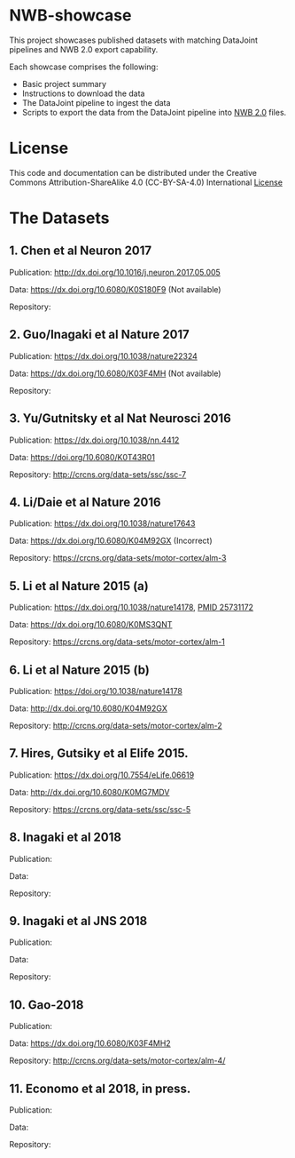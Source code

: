 # NWB-showcase

This project showcases published datasets with matching DataJoint pipelines and NWB 2.0 export capability.

Each showcase comprises the following:

* Basic project summary
* Instructions to download the data
* The DataJoint pipeline to ingest the data
* Scripts to export the data from the DataJoint pipeline into [NWB 2.0](https://www.nwb.org/2017/11/11/nwb-2-0-beta-released/) files.

# License
This code and documentation can be distributed under the Creative Commons Attribution-ShareAlike 4.0 (CC-BY-SA-4.0) International [License](LICENSE.md)

# The Datasets

## 1. Chen et al Neuron 2017

Publication: http://dx.doi.org/10.1016/j.neuron.2017.05.005

Data: https://dx.doi.org/10.6080/K0S180F9 (Not available)

Repository:

## 2. Guo/Inagaki et al Nature 2017

Publication: https://dx.doi.org/10.1038/nature22324

Data: https://dx.doi.org/10.6080/K03F4MH (Not available)

Repository:

## 3. Yu/Gutnitsky et al Nat Neurosci 2016

Publication: https://dx.doi.org/10.1038/nn.4412

Data: https://doi.org/10.6080/K0T43R01 

Repository: http://crcns.org/data-sets/ssc/ssc-7

## 4. Li/Daie et al Nature 2016

Publication: https://dx.doi.org/10.1038/nature17643 

Data: https://dx.doi.org/10.6080/K04M92GX (Incorrect)

Repository: https://crcns.org/data-sets/motor-cortex/alm-3

## 5. Li et al Nature 2015 (a)

Publication:  https://dx.doi.org/10.1038/nature14178, [PMID 25731172](https://www.ncbi.nlm.nih.gov/pubmed/25731172)

Data: https://dx.doi.org/10.6080/K0MS3QNT

Repository: https://crcns.org/data-sets/motor-cortex/alm-1

## 6. Li et al Nature 2015 (b)

Publication: https://doi.org/10.1038/nature14178

Data: http://dx.doi.org/10.6080/K04M92GX

Repository: http://crcns.org/data-sets/motor-cortex/alm-2


## 7. Hires, Gutsiky et al Elife 2015.

Publication: https://dx.doi.org/10.7554/eLife.06619

Data: http://dx.doi.org/10.6080/K0MG7MDV

Repository: https://crcns.org/data-sets/ssc/ssc-5

## 8. Inagaki et al 2018

Publication:

Data:

Repository:

## 9. Inagaki et al JNS 2018 

Publication:

Data:

Repository:

## 10. Gao-2018 

Publication:

Data: https://dx.doi.org/10.6080/K03F4MH2

Repository: http://crcns.org/data-sets/motor-cortex/alm-4/

## 11. Economo et al 2018, in press. 

Publication:

Data:

Repository:

